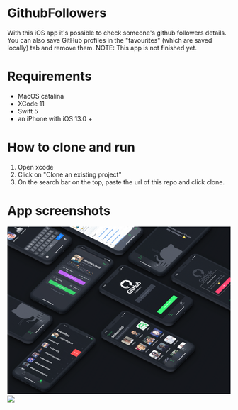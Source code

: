 # GithubFollowers
With this iOS app it's possible to check someone's github followers details. You can also save GitHub profiles in the "favourites" (which are saved locally) tab and remove them.
NOTE: This app is not finished yet.

# Requirements
 - MacOS catalina
 - XCode 11
 - Swift 5
 - an iPhone with iOS 13.0 +
 
# How to clone and run 
1) Open xcode
2) Click on "Clone an existing project"
3) On the search bar on the top, paste the url of this repo and click clone.

# App screenshots
![](Screenshots/githubFollowers.png)
![](Screen/githubFollowersCustomPopUp.png)
